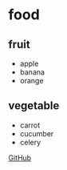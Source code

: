 # food
## fruit
* apple
* banana
* orange
## vegetable
* carrot
* cucumber
* celery

[GitHub](https://github.com/leejust6/food "GitHub Home")
